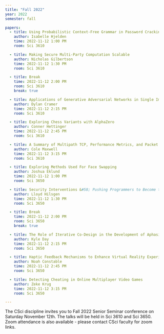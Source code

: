 ```yaml
---
title: "Fall 2022"
year: 2022
semester: fall

papers:
  - title: Using Probabilistic Context-Free Grammar in Password Cracking Tools
    author: Isabelle Hjelden
    time: 2022-11-12 1:00 PM
    room: Sci 3610

  - title: Making Secure Multi-Party Computation Scalable
    author: Nicholas Gilbertson
    time: 2022-11-12 1:30 PM
    room: Sci 3610

  - title: Break
    time: 2022-11-12 2:00 PM
    room: Sci 3610
    break: true

  - title: Applications of Generative Adversarial Networks in Single Image Datasets 
    author: Dylan Cramer
    time: 2022-11-12 2:15 PM
    room: Sci 3610

  - title: Exploring Chess Variants with AlphaZero
    author: Conner Hettinger
    time: 2022-11-12 2:45 PM
    room: Sci 3610

  - title: A Summary of Multipath TCP, Performance Metrics, and Packet Scheduling Methods
    author: Cole Maxwell
    time: 2022-11-12 3:15 PM
    room: Sci 3610

  - title: Exploring Methods Used For Face Swapping
    author: Joshua Eklund
    time: 2022-11-12 1:00 PM
    room: Sci 3650

  - title: Security Interventions &#58; Pushing Programmers to Become the Solution
    author: Lloyd Hilsgen
    time: 2022-11-12 1:30 PM
    room: Sci 3650

  - title: Break
    time: 2022-11-12 2:00 PM
    room: Sci 3650
    break: true

  - title: The Role of Iterative Co-Design in the Development of Aphasia and Dimentia-Related Assistive Technology 
    author: Kyle Day
    time: 2022-11-12 2:15 PM
    room: Sci 3650

  - title: Haptic Feedback Mechanisms to Enhance Virtual Reality Experiences
    author: Noah Constable
    time: 2022-11-12 2:45 PM
    room: Sci 3650

  - title: Detecting Cheating in Online Multiplayer Video Games 
    author: Zeke Krug
    time: 2022-11-12 3:15 PM
    room: Sci 3650

---
```


The CSci discipline invites you to Fall 2022 Senior Seminar conference on
Saturday November 12th.
The talks will be held in Sci 3610 and Sci 3650. 
Zoom attendance is also available - please contact CSci faculty for zoom links.  








